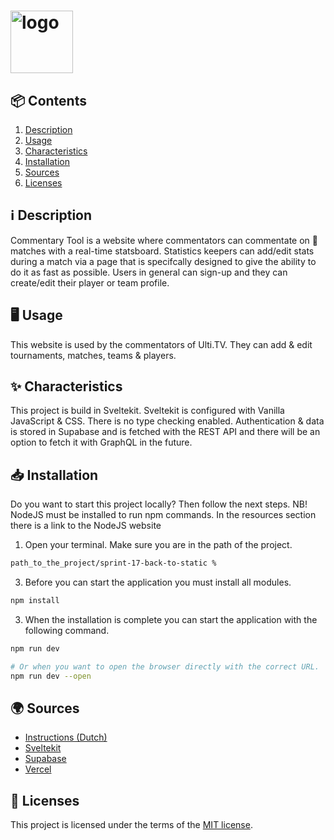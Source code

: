 <h1>
  <picture>
      <source media="(prefers-color-scheme: dark)" srcset="https://github.com/luukbrauckmann/fdnd-s14-l1/assets/47314813/8525c7c2-09d4-4089-a1e1-6cf44bfad8fc" alt="ULTI.TV" height="100">
      <img alt="logo" src="https://github.com/luukbrauckmann/fdnd-s14-l1/assets/47314813/4805fd5e-a5fa-4177-a3d8-8a6977fad32b" alt="ULTI.TV" height="100">
    </picture>
</h1>

<h2 id="contents">📦 Contents</h2>

1. [Description](#description)
2. [Usage](#usage)
3. [Characteristics](#characteristics)
4. [Installation](#installation)
5. [Sources](#sources)
6. [Licenses](#licenses)

<h2 id="description">ℹ️ Description</h2>

Commentary Tool is a website where commentators can commentate on 🥏 matches with a real-time statsboard. Statistics keepers can add/edit stats during a match via a page that is specifcally designed to give the ability to do it as fast as possible. Users in general can sign-up and they can create/edit their player or team profile.

<h2 id="usage">🖥️ Usage</h2>

This website is used by the commentators of Ulti.TV. They can add & edit tournaments, matches, teams & players. 

<h2 id="characteristics">✨ Characteristics</h2>

This project is build in Sveltekit. Sveltekit is configured with Vanilla JavaScript & CSS. There is no type checking enabled. Authentication & data is stored in Supabase and is fetched with the REST API and there will be an option to fetch it with GraphQL in the future.

<h2 id="installation">📥 Installation</h2>

Do you want to start this project locally? Then follow the next steps. NB! NodeJS must be installed to run npm commands. In the resources section there is a link to the NodeJS website

1. Open your terminal. Make sure you are in the path of the project.
```bash
path_to_the_project/sprint-17-back-to-static %
```

3. Before you can start the application you must install all modules.
```bash
npm install
```

3. When the installation is complete you can start the application with the following command.
```bash
npm run dev

# Or when you want to open the browser directly with the correct URL.
npm run dev --open
```


<h2 id="sources">🌍 Sources</h2>

- [Instructions (Dutch)](docs/INSTRUCTIONS.md)
- [Sveltekit](https://kit.svelte.dev/)
- [Supabase](https://supabase.com/)
- [Vercel](https://vercel.com/)

<h2 id="licenses">🪪 Licenses</h2>

This project is licensed under the terms of the [MIT license](./LICENSE).
